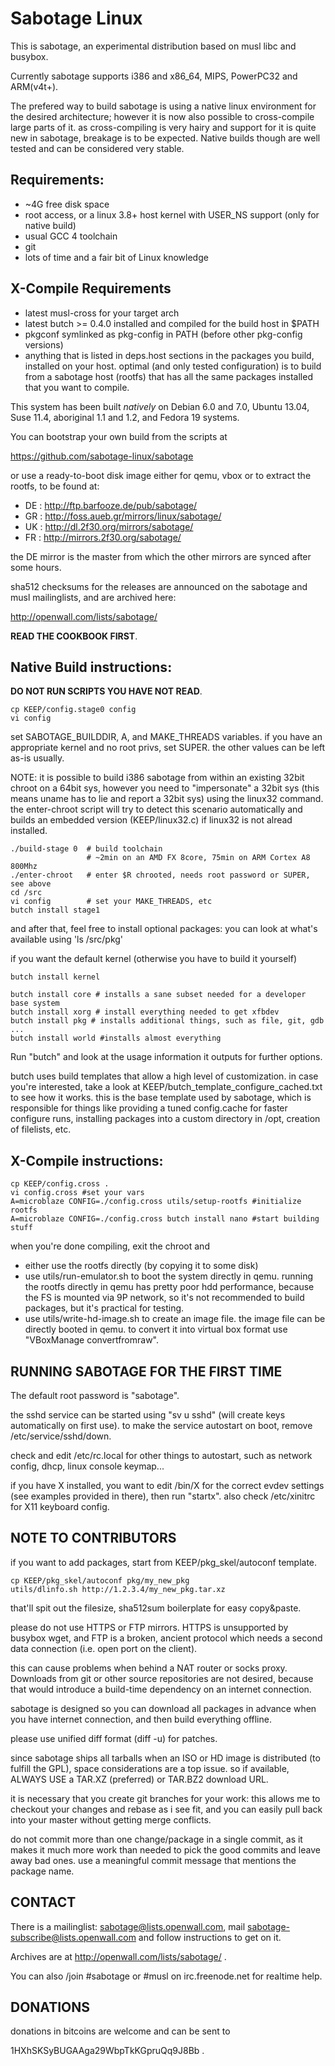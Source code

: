 # Sabotage Linux

This is sabotage, an experimental distribution based on musl libc and busybox.

Currently sabotage supports i386 and x86_64, MIPS, PowerPC32 and ARM(v4t+).

The prefered way to build sabotage is using a native linux environment
for the desired architecture; however it is now also possible to cross-compile
large parts of it. as cross-compiling is very hairy and support for it
is quite new in sabotage, breakage is to be expected.
Native builds though are well tested and can be considered very stable.

## Requirements:

* ~4G free disk space
* root access, or a linux 3.8+ host kernel with USER_NS support 
  (only for native build)
* usual GCC 4 toolchain
* git
* lots of time and a fair bit of Linux knowledge

## X-Compile Requirements

* latest musl-cross for your target arch
* latest butch >= 0.4.0 installed and compiled for the build host in $PATH
* pkgconf symlinked as pkg-config in PATH (before other pkg-config versions)
* anything that is listed in deps.host sections in the packages you build,
  installed on your host.
  optimal (and only tested configuration) is to build from a sabotage host
  (rootfs) that has all the same packages installed that you want to compile.

This system has been built *natively* on Debian 6.0 and 7.0, Ubuntu 13.04, 
Suse 11.4, aboriginal 1.1 and 1.2, and Fedora 19 systems.

You can bootstrap your own build from the scripts at 

https://github.com/sabotage-linux/sabotage

or use a ready-to-boot disk image either for qemu, vbox 
or to extract the rootfs, to be found at:

* DE : http://ftp.barfooze.de/pub/sabotage/
* GR : http://foss.aueb.gr/mirrors/linux/sabotage/
* UK : http://dl.2f30.org/mirrors/sabotage/
* FR : http://mirrors.2f30.org/sabotage/

the DE mirror is the master from which the other mirrors are synced
after some hours.

sha512 checksums for the releases are announced on the sabotage
and musl mailinglists, and are archived here:

http://openwall.com/lists/sabotage/


**READ THE COOKBOOK FIRST**.

## Native Build instructions:

**DO NOT RUN SCRIPTS YOU HAVE NOT READ**.

    cp KEEP/config.stage0 config
    vi config

set SABOTAGE_BUILDDIR, A, and MAKE_THREADS variables. 
if you have an appropriate kernel and no root privs, set SUPER.
the other values can be left as-is usually.

NOTE: it is possible to build i386 sabotage from within an existing
32bit chroot on a 64bit sys, however you need to "impersonate" a 32bit sys
(this means uname has to lie and report a 32bit sys) using the linux32 command.
the enter-chroot script will try to detect this scenario automatically
and builds an embedded version (KEEP/linux32.c) if linux32 is not alread
installed.

    ./build-stage 0  # build toolchain 
                     # ~2min on an AMD FX 8core, 75min on ARM Cortex A8 800Mhz
    ./enter-chroot   # enter $R chrooted, needs root password or SUPER, see above
    cd /src
    vi config        # set your MAKE_THREADS, etc
    butch install stage1

and after that, feel free to install optional packages:
you can look at what's available using 'ls /src/pkg'

if you want the default kernel (otherwise you have to build it yourself)

    butch install kernel

    butch install core # installs a sane subset needed for a developer base system
    butch install xorg # install everything needed to get xfbdev
    butch install pkg # installs additional things, such as file, git, gdb ...
    butch install world #installs almost everything

Run "butch" and look at the usage information it outputs for further options.

butch uses build templates that allow a high level of customization.
in case you're interested, take a look at 
KEEP/butch_template_configure_cached.txt to see how it works. 
this is the base template used by sabotage, which
is responsible for things like providing a tuned config.cache for faster
configure runs, installing packages into a custom directory in /opt, 
creation of filelists, etc.

## X-Compile instructions:

    cp KEEP/config.cross .
    vi config.cross #set your vars
    A=microblaze CONFIG=./config.cross utils/setup-rootfs #initialize rootfs
    A=microblaze CONFIG=./config.cross butch install nano #start building stuff

when you're done compiling, exit the chroot and
- either use the rootfs directly (by copying it to some disk)
- use utils/run-emulator.sh to boot the system directly in qemu.
  running the rootfs directly in qemu has pretty poor hdd performance,
  because the FS is mounted via 9P network, so it's not recommended
  to build packages, but it's practical for testing.
- use utils/write-hd-image.sh to create an image file.
  the image file can be directly booted in qemu.
  to convert it into virtual box format use "VBoxManage convertfromraw".


## RUNNING SABOTAGE FOR THE FIRST TIME

The default root password is "sabotage".

the sshd service can be started using "sv u sshd"
(will create keys automatically on first use).
to make the service autostart on boot, remove /etc/service/sshd/down.

check and edit /etc/rc.local for other things to autostart,
such as network config, dhcp, linux console keymap...

if you have X installed, you want to edit /bin/X for the correct evdev
settings (see examples provided in there), then run "startx".
also check /etc/xinitrc for X11 keyboard config.

## NOTE TO CONTRIBUTORS

if you want to add packages, start from KEEP/pkg_skel/autoconf template.

    cp KEEP/pkg_skel/autoconf pkg/my_new_pkg
    utils/dlinfo.sh http://1.2.3.4/my_new_pkg.tar.xz

that'll spit out the filesize, sha512sum boilerplate for easy copy&paste.

please do not use HTTPS or FTP mirrors.
HTTPS is unsupported by busybox wget, and FTP is a broken, ancient protocol
which needs a second data connection (i.e. open port on the client).

this can cause problems when behind a NAT router or socks proxy.
Downloads from git or other source repositories are not desired, because
that would introduce a build-time dependency on an internet connection.

sabotage is designed so you can download all packages in advance when you
have internet connection, and then build everything offline.

please use unified diff format  (diff -u) for patches.

since sabotage ships all tarballs when an ISO or HD image is distributed (to
fulfill the GPL), space considerations are a top issue.
so if available, ALWAYS USE a TAR.XZ (preferred) or TAR.BZ2 download URL.

it is necessary that you create git branches for your work:
this allows me to checkout your changes and rebase as i see fit,
and you can easily pull back into your master without getting merge conflicts.

do not commit more than one change/package in a single commit, as it makes
it much more work than needed to pick the good commits and leave away bad ones.
use a meaningful commit message that mentions the package name.


## CONTACT
There is a mailinglist: sabotage@lists.openwall.com,
mail sabotage-subscribe@lists.openwall.com and follow instructions to get on it.

Archives are at http://openwall.com/lists/sabotage/ .

You can also /join #sabotage or #musl on irc.freenode.net for realtime help.

## DONATIONS

donations in bitcoins are welcome and can be sent to

1HXhSKSyBUGAAga29WbpTkKGpruQq9J8Bb .


